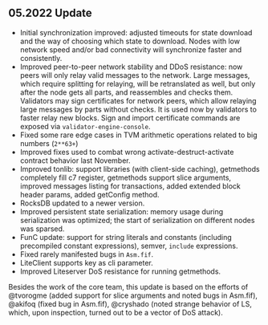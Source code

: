## 05.2022 Update
* Initial synchronization improved: adjusted timeouts for state download and the way of choosing which state to download. Nodes with low network speed and/or bad connectivity will synchronize faster and consistently.
* Improved peer-to-peer network stability and DDoS resistance: now peers will only relay valid messages to the network. Large messages, which require splitting for relaying, will be retranslated as well, but only after the node gets all parts, and reassembles and checks them. Validators may sign certificates for network peers, which allow relaying large messages by parts without checks. It is used now by validators to faster relay new blocks. Sign and import certificate commands are exposed via `validator-engine-console`.
* Fixed some rare edge cases in TVM arithmetic operations related to big numbers (`2**63+`)
* Improved fixes used to combat wrong activate-destruct-activate contract behavior last November.
* Improved tonlib: support libraries (with client-side caching), getmethods completely fill c7 register, getmethods support slice arguments, improved messages listing for transactions, added extended block header params, added getConfig method.
* RocksDB updated to a newer version.
* Improved persistent state serialization: memory usage during serialization was optimized; the start of serialization on different nodes was sparsed.
* FunC update: support for string literals and constants (including precompiled constant expressions), semver, `include` expressions.
* Fixed rarely manifested bugs in `Asm.fif`.
* LiteClient supports key as cli parameter.
* Improved Liteserver DoS resistance for running getmethods.

Besides the work of the core team, this update is based on the efforts of @tvorogme (added support for slice arguments and noted bugs in Asm.fif), @akifoq (fixed bug in Asm.fif), @cryshado (noted strange behavior of LS, which, upon inspection, turned out to be a vector of DoS attack).
